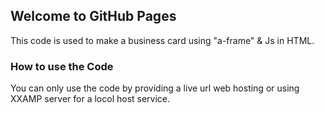 ## Welcome to GitHub Pages

This code is used to make a business card using "a-frame" & Js in HTML.

### How to use the Code

You can only use the code by providing a live url web hosting or using XXAMP server for a locol host service.
